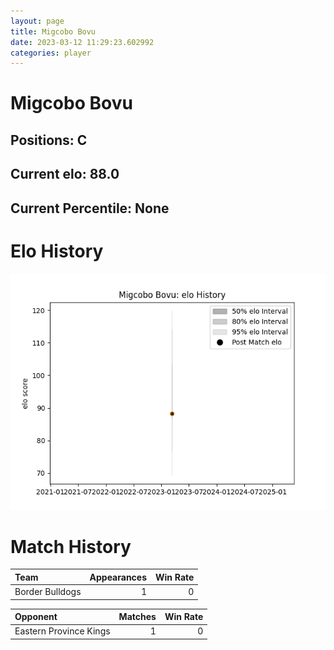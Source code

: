 ```yaml
---  
layout: page  
title: Migcobo Bovu  
date: 2023-03-12 11:29:23.602992  
categories: player  
---
```

# Migcobo Bovu

## Positions: C

## Current elo: 88.0

## Current Percentile: None

# Elo History


![elo history](history_MigcoboBovu.png)
# Match History


| Team            |   Appearances |   Win Rate |
|:----------------|--------------:|-----------:|
| Border Bulldogs |             1 |          0 |

| Opponent               |   Matches |   Win Rate |
|:-----------------------|----------:|-----------:|
| Eastern Province Kings |         1 |          0 |